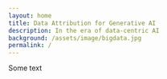 ```yaml
---
layout: home
title: Data Attribution for Generative AI
description: In the era of data-centric AI
background: /assets/image/bigdata.jpg
permalink: /
---
```


Some text